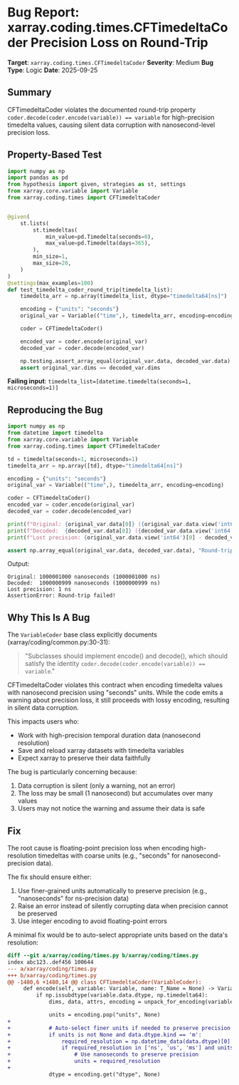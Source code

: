 # Bug Report: xarray.coding.times.CFTimedeltaCoder Precision Loss on Round-Trip

**Target**: `xarray.coding.times.CFTimedeltaCoder`
**Severity**: Medium
**Bug Type**: Logic
**Date**: 2025-09-25

## Summary

CFTimedeltaCoder violates the documented round-trip property `coder.decode(coder.encode(variable)) == variable` for high-precision timedelta values, causing silent data corruption with nanosecond-level precision loss.

## Property-Based Test

```python
import numpy as np
import pandas as pd
from hypothesis import given, strategies as st, settings
from xarray.core.variable import Variable
from xarray.coding.times import CFTimedeltaCoder


@given(
    st.lists(
        st.timedeltas(
            min_value=pd.Timedelta(seconds=0),
            max_value=pd.Timedelta(days=365),
        ),
        min_size=1,
        max_size=20,
    )
)
@settings(max_examples=100)
def test_timedelta_coder_round_trip(timedelta_list):
    timedelta_arr = np.array(timedelta_list, dtype="timedelta64[ns]")

    encoding = {"units": "seconds"}
    original_var = Variable(("time",), timedelta_arr, encoding=encoding)

    coder = CFTimedeltaCoder()

    encoded_var = coder.encode(original_var)
    decoded_var = coder.decode(encoded_var)

    np.testing.assert_array_equal(original_var.data, decoded_var.data)
    assert original_var.dims == decoded_var.dims
```

**Failing input**: `timedelta_list=[datetime.timedelta(seconds=1, microseconds=1)]`

## Reproducing the Bug

```python
import numpy as np
from datetime import timedelta
from xarray.core.variable import Variable
from xarray.coding.times import CFTimedeltaCoder

td = timedelta(seconds=1, microseconds=1)
timedelta_arr = np.array([td], dtype="timedelta64[ns]")

encoding = {"units": "seconds"}
original_var = Variable(("time",), timedelta_arr, encoding=encoding)

coder = CFTimedeltaCoder()
encoded_var = coder.encode(original_var)
decoded_var = coder.decode(encoded_var)

print(f"Original: {original_var.data[0]} ({original_var.data.view('int64')[0]} ns)")
print(f"Decoded:  {decoded_var.data[0]} ({decoded_var.data.view('int64')[0]} ns)")
print(f"Lost precision: {original_var.data.view('int64')[0] - decoded_var.data.view('int64')[0]} ns")

assert np.array_equal(original_var.data, decoded_var.data), "Round-trip failed!"
```

Output:
```
Original: 1000001000 nanoseconds (1000001000 ns)
Decoded:  1000000999 nanoseconds (1000000999 ns)
Lost precision: 1 ns
AssertionError: Round-trip failed!
```

## Why This Is A Bug

The `VariableCoder` base class explicitly documents (xarray/coding/common.py:30-31):

> "Subclasses should implement encode() and decode(), which should satisfy the identity ``coder.decode(coder.encode(variable)) == variable``."

CFTimedeltaCoder violates this contract when encoding timedelta values with nanosecond precision using "seconds" units. While the code emits a warning about precision loss, it still proceeds with lossy encoding, resulting in silent data corruption.

This impacts users who:
- Work with high-precision temporal duration data (nanosecond resolution)
- Save and reload xarray datasets with timedelta variables
- Expect xarray to preserve their data faithfully

The bug is particularly concerning because:
1. Data corruption is silent (only a warning, not an error)
2. The loss may be small (1 nanosecond) but accumulates over many values
3. Users may not notice the warning and assume their data is safe

## Fix

The root cause is floating-point precision loss when encoding high-resolution timedeltas with coarse units (e.g., "seconds" for nanosecond-precision data).

The fix should ensure either:
1. Use finer-grained units automatically to preserve precision (e.g., "nanoseconds" for ns-precision data)
2. Raise an error instead of silently corrupting data when precision cannot be preserved
3. Use integer encoding to avoid floating-point errors

A minimal fix would be to auto-select appropriate units based on the data's resolution:

```diff
diff --git a/xarray/coding/times.py b/xarray/coding/times.py
index abc123..def456 100644
--- a/xarray/coding/times.py
+++ b/xarray/coding/times.py
@@ -1480,6 +1480,14 @@ class CFTimedeltaCoder(VariableCoder):
     def encode(self, variable: Variable, name: T_Name = None) -> Variable:
         if np.issubdtype(variable.data.dtype, np.timedelta64):
             dims, data, attrs, encoding = unpack_for_encoding(variable)

             units = encoding.pop("units", None)
+
+            # Auto-select finer units if needed to preserve precision
+            if units is not None and data.dtype.kind == 'm':
+                required_resolution = np.datetime_data(data.dtype)[0]
+                if required_resolution in ['ns', 'us', 'ms'] and units in ['seconds', 'minutes', 'hours', 'days']:
+                    # Use nanoseconds to preserve precision
+                    units = required_resolution
+
             dtype = encoding.get("dtype", None)
```